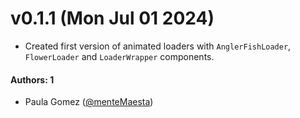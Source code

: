 # v0.1.1 (Mon Jul 01 2024)

- Created first version of animated loaders with `AnglerFishLoader`, `FlowerLoader` and `LoaderWrapper` components.

#### Authors: 1

- Paula Gomez ([@menteMaesta](https://github.com/menteMaesta))
